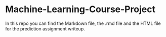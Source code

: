 # Machine-Learning-Course-Project

In this repo you can find the Markdown file, the .rmd file and the HTML file for the prediction assignment writeup.
